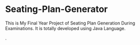 # Seating-Plan-Generator

This is My Final Year Project of Seating Plan Generation During Examinations. It is totally developed using Java Language.

















.






































